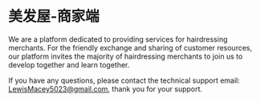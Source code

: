 # 美发屋-商家端

We are a platform dedicated to providing services for hairdressing merchants. For the friendly exchange and sharing of customer resources, our platform invites the majority of hairdressing merchants to join us to develop together and learn together.


If you have any questions, please contact the technical support email: LewisMacey5023@gmail.com, thank you for your support.
